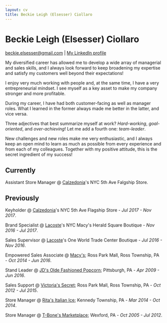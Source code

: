 ```yaml
---
layout: cv
title: Beckie Leigh (Elsesser) Ciollaro
---
```


# Beckie Leigh (Elsesser) Ciollaro

<div id="webaddress">
<a href="beckie.elsesser@gmail.com">beckie.elsesser@gmail.com</a>
  | <a href="https://www.linkedin.com/in/beckie-ciollaro-602240109/">My LinkedIn profile</a>
</div>

My diversified career has allowed me to develop a wide array of managerial and sales skills,
and I always look forward to keep broadening my expertise and satisfy my customers well beyond
their expectations!

I enjoy very much working with people and, at the same time, I have a very entrepreneurial mindset.
I see myself as a key asset to make my company stronger and more profitable.

During my career, I have had both customer-facing as well as manager roles.
What I learned in the former always made me better in the latter, and vice versa.

Three adjectives that best summarize myself at work? *Hard-working*, *goal-oriented*,
and *over-achieving*!
Let me add a fourth one: *team-leader*.

New challenges and new roles make me very enthusiastic, and I always keep an open mind to learn
as much as possible from every experience and from each of my colleagues.
Together with my positive attitude, this is the secret ingredient of my success!

## Currently

Assistant Store Manager @ [Calzedonia](https://world.calzedonia.com/home.jsp)'s NYC 5th Ave Falgship Store.

## Previously

Keyholder @ [Calzedonia](https://world.calzedonia.com/home.jsp)'s NYC 5th Ave Flagship Store - *Jul 2017 - Nov 2017*.

Brand Specialist @ [Lacoste](https://www.lacoste.com/us/homepage)'s NYC Macy's Herald Square Boutique - *Nov 2016 - Jul 2017*.

Sales Supervisor @ [Lacoste](https://www.lacoste.com/us/homepage)'s One World Trade Center Boutique - *Jul 2016 - Nov 2016*.

Empowered Sales Associate @ [Macy's](https://www.macys.com); Ross Park Mall, Ross Township, PA - *Oct 2014 - Jun 2016*.

Stand Leader @ [JD's Olde Fashioned Popcorn](https://www.facebook.com/JDsPopcorn/); Pittsburgh, PA - *Apr 2009 - Jun 2016*.

Sales Support @ [Victoria's Secret](http://victoriassecret.com); Ross Park Mall, Ross Township, PA - *Oct 2012 - Jul 2015*.

Store Manager @ [Rita's Italian Ice](https://www.ritasice.com); Kennedy Township, PA - *Mar 2014 - Oct 2014*.

Store Manager @ [T-Bone's Marketplace](http://www.tbonesmarketplace.com); Wexford, PA - *Oct 2005 - Jul 2012*.
